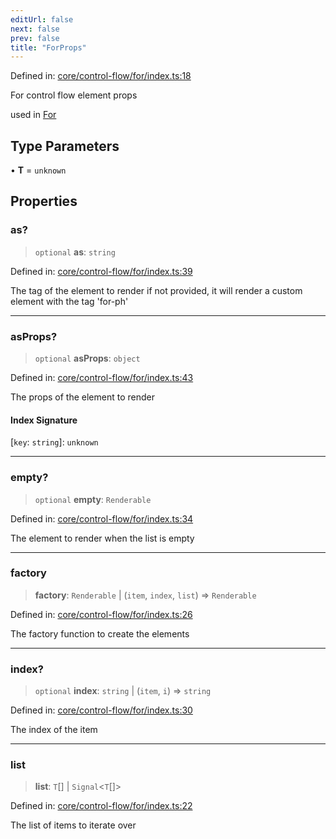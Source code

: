 ```yaml
---
editUrl: false
next: false
prev: false
title: "ForProps"
---
```


Defined in: [core/control-flow/for/index.ts:18](https://github.com/OfirTheOne/sigjs/blob/990f9c2a70d38ca041cbd102a37f74a99eedb608/sig/lib/core/control-flow/for/index.ts#L18)

For control flow element props

used in [For](../../../../../../RenderingControlFlow/functions/for)

## Type Parameters

• **T** = `unknown`

## Properties

### as?

> `optional` **as**: `string`

Defined in: [core/control-flow/for/index.ts:39](https://github.com/OfirTheOne/sigjs/blob/990f9c2a70d38ca041cbd102a37f74a99eedb608/sig/lib/core/control-flow/for/index.ts#L39)

The tag of the element to render
if not provided, it will render a custom element with the tag 'for-ph'

***

### asProps?

> `optional` **asProps**: `object`

Defined in: [core/control-flow/for/index.ts:43](https://github.com/OfirTheOne/sigjs/blob/990f9c2a70d38ca041cbd102a37f74a99eedb608/sig/lib/core/control-flow/for/index.ts#L43)

The props of the element to render

#### Index Signature

\[`key`: `string`\]: `unknown`

***

### empty?

> `optional` **empty**: `Renderable`

Defined in: [core/control-flow/for/index.ts:34](https://github.com/OfirTheOne/sigjs/blob/990f9c2a70d38ca041cbd102a37f74a99eedb608/sig/lib/core/control-flow/for/index.ts#L34)

The element to render when the list is empty

***

### factory

> **factory**: `Renderable` \| (`item`, `index`, `list`) => `Renderable`

Defined in: [core/control-flow/for/index.ts:26](https://github.com/OfirTheOne/sigjs/blob/990f9c2a70d38ca041cbd102a37f74a99eedb608/sig/lib/core/control-flow/for/index.ts#L26)

The factory function to create the elements

***

### index?

> `optional` **index**: `string` \| (`item`, `i`) => `string`

Defined in: [core/control-flow/for/index.ts:30](https://github.com/OfirTheOne/sigjs/blob/990f9c2a70d38ca041cbd102a37f74a99eedb608/sig/lib/core/control-flow/for/index.ts#L30)

The index of the item

***

### list

> **list**: `T`[] \| `Signal`\<`T`[]\>

Defined in: [core/control-flow/for/index.ts:22](https://github.com/OfirTheOne/sigjs/blob/990f9c2a70d38ca041cbd102a37f74a99eedb608/sig/lib/core/control-flow/for/index.ts#L22)

The list of items to iterate over
